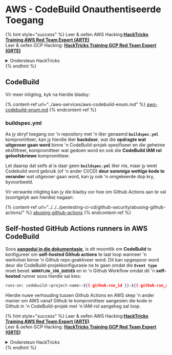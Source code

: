 # AWS - CodeBuild Onauthentiseerde Toegang

{% hint style="success" %}
Leer & oefen AWS Hacking:<img src="/.gitbook/assets/image.png" alt="" data-size="line">[**HackTricks Training AWS Red Team Expert (ARTE)**](https://training.hacktricks.xyz/courses/arte)<img src="/.gitbook/assets/image.png" alt="" data-size="line">\
Leer & oefen GCP Hacking: <img src="/.gitbook/assets/image (2).png" alt="" data-size="line">[**HackTricks Training GCP Red Team Expert (GRTE)**<img src="/.gitbook/assets/image (2).png" alt="" data-size="line">](https://training.hacktricks.xyz/courses/grte)

<details>

<summary>Ondersteun HackTricks</summary>

* Kyk na die [**intekenplanne**](https://github.com/sponsors/carlospolop)!
* **Sluit aan by die** 💬 [**Discord groep**](https://discord.gg/hRep4RUj7f) of die [**telegram groep**](https://t.me/peass) of **volg** ons op **Twitter** 🐦 [**@hacktricks\_live**](https://twitter.com/hacktricks\_live)**.**
* **Deel hacking truuks deur PRs in te dien by die** [**HackTricks**](https://github.com/carlospolop/hacktricks) en [**HackTricks Cloud**](https://github.com/carlospolop/hacktricks-cloud) github repos.

</details>
{% endhint %}

## CodeBuild

Vir meer inligting, kyk na hierdie bladsy:

{% content-ref url="../aws-services/aws-codebuild-enum.md" %}
[aws-codebuild-enum.md](../aws-services/aws-codebuild-enum.md)
{% endcontent-ref %}

### buildspec.yml

As jy skryf toegang oor 'n repository met 'n lêer genaamd **`buildspec.yml`** kompromitteer, kan jy hierdie lêer **backdoor**, wat die **opdragte wat uitgevoer gaan word** binne 'n CodeBuild-projek spesifiseer en die geheime eksfiltreer, kompromitteer wat gedoen word en ook die **CodeBuild IAM rol geloofsbriewe** kompromitteer.

Let daarop dat selfs al is daar geen **`buildspec.yml`** lêer nie, maar jy weet Codebuild word gebruik (of 'n ander CI/CD) **deur sommige wettige kode te verander** wat uitgevoer gaan word, kan jy ook 'n omgekeerde dop kry, byvoorbeeld.

Vir verwante inligting kan jy die bladsy oor hoe om Github Actions aan te val (soortgelyk aan hierdie) nagaan:

{% content-ref url="../../../pentesting-ci-cd/github-security/abusing-github-actions/" %}
[abusing-github-actions](../../../pentesting-ci-cd/github-security/abusing-github-actions/)
{% endcontent-ref %}

## Self-hosted GitHub Actions runners in AWS CodeBuild <a href="#action-runner" id="action-runner"></a>

Soos [**aangedui in die dokumentasie**](https://docs.aws.amazon.com/codebuild/latest/userguide/action-runner.html), is dit moontlik om **CodeBuild** te konfigureer om **self-hosted Github actions** te laat loop wanneer 'n werkvloei binne 'n Github repo geaktiveer word. Dit kan opgespoor word deur die CodeBuild-projekkonfigurasie na te gaan omdat die **`Event type`** moet bevat: **`WORKFLOW_JOB_QUEUED`** en in 'n Github Workflow omdat dit 'n **self-hosted** runner soos hierdie sal kies:
```bash
runs-on: codebuild-<project-name>-${{ github.run_id }}-${{ github.run_attempt }}
```
Hierdie nuwe verhouding tussen Github Actions en AWS skep 'n ander manier om AWS vanaf Github te kompromitteer aangesien die kode in Github in 'n CodeBuild-projek met 'n IAM-rol aangeheg sal loop.

{% hint style="success" %}
Leer & oefen AWS Hacking:<img src="/.gitbook/assets/image.png" alt="" data-size="line">[**HackTricks Training AWS Red Team Expert (ARTE)**](https://training.hacktricks.xyz/courses/arte)<img src="/.gitbook/assets/image.png" alt="" data-size="line">\
Leer & oefen GCP Hacking: <img src="/.gitbook/assets/image (2).png" alt="" data-size="line">[**HackTricks Training GCP Red Team Expert (GRTE)**<img src="/.gitbook/assets/image (2).png" alt="" data-size="line">](https://training.hacktricks.xyz/courses/grte)

<details>

<summary>Ondersteun HackTricks</summary>

* Kyk na die [**intekenplanne**](https://github.com/sponsors/carlospolop)!
* **Sluit aan by die** 💬 [**Discord-groep**](https://discord.gg/hRep4RUj7f) of die [**telegram-groep**](https://t.me/peass) of **volg** ons op **Twitter** 🐦 [**@hacktricks\_live**](https://twitter.com/hacktricks\_live)**.**
* **Deel hacking-truuks deur PR's in te dien by die** [**HackTricks**](https://github.com/carlospolop/hacktricks) en [**HackTricks Cloud**](https://github.com/carlospolop/hacktricks-cloud) github repos.

</details>
{% endhint %}
